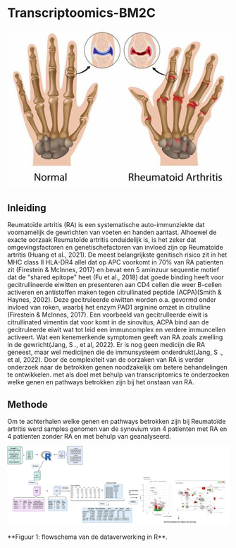 # Transcriptoomics-BM2C
<p align="center">
  <img src="asset/rheuma.jpg" alt="hoe rheuma eruit ziet" width="600"/>
</p>

## Inleiding
Reumatoïde artritis (RA) is een systematische auto-immunziekte dat voornamelijk de gewrichten van voeten en handen aantast. Alhoewel de exacte oorzaak Reumatoïde artritis onduidelijk is, is het zeker dat omgevingsfactoren en genetischefactoren van invloed zijn op Reumatoïde artritis (Huang et al., 2021). De meest belangrijkste genitisch risico zit in het  MHC class II HLA-DR4 allel dat op APC voorkomt in 70% van RA patienten zit (Firestein & McInnes, 2017) en bevat een 5 aminzuur sequentie motief dat de "shared epitope" heet (Fu et al., 2018) dat goede binding heeft voor gecitrullineerde eiwitten en presenteren aan CD4 cellen die weer B-cellen activeren en antistoffen maken tegen citrullinated peptide (ACPA)(Smith & Haynes, 2002). Deze gecitruleerde eiwitten worden o.a. gevormd onder invloed van roken, waarbij het enzym PAD1 arginine omzet in citrulline (Firestein & McInnes, 2017). Een voorbeeld van gecitrulleerde eiwit is citrullinated vimentin dat voor komt in de sinovitus, ACPA bind aan de gecitruleerde eiwit wat tot leid een immuncomplex en verdere immuncellen activeert. Wat een kenemerkende symptomen geeft van RA zoals zwelling in de gewricht(Jang, S ., et al, 2022). Er is nog geen medicijn die RA geneest, maar wel medicijnen die de immunsysteem onderdrukt(Jang, S ., et al, 2022). Door de complexiteit van de oorzaken van RA is verder onderzoek naar de betrokken genen noodzakelijk om betere behandelingen te ontwikkelen. met als doel met behulp van transcriptomics te onderzoeken welke genen en pathways betrokken zijn bij het onstaan van RA.

## Methode
Om te achterhalen welke genen en pathways betrokken zijn bij Reumatoïde artritis werd samples genomen van de synovium van 4 patienten met RA en 4 patienten zonder RA en met behulp van geanalyseerd.
<p align="left">
  <img src="asset/flowchart_transcriptie.jpg" alt="process van data verwerking" width="600"/>
</p>
**Figuur 1: flowschema van de dataverwerking in R**.
